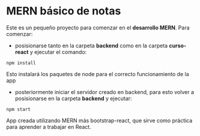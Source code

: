 # MERN básico de notas

Este es un pequeño proyecto para comenzar en el **desarrollo MERN**.
Para comenzar:
* posisionarse tanto en la carpeta **backend** como en la carpeta **curso-react** y ejecutar el comando:
~~~
npm install
~~~
Esto instalará los paquetes de node para el correcto funcionamiento de la app

* posteriormente iniciar el servidor creado en backend, para esto volver a posisionarse en la carpeta **backend** y ejecutar:
~~~
npm start
~~~

App creada utilizando MERN más bootstrap-react, que sirve como práctica para aprender a trabajar en React.
